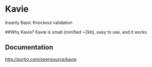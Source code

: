 # Kavie
Insanly Basic Knockout validation


##Why Kavie?
Kavie is small (minified ~2kb), easy to use, and it works


## Documentation
http://pyrtio.com/opensource/kavie
